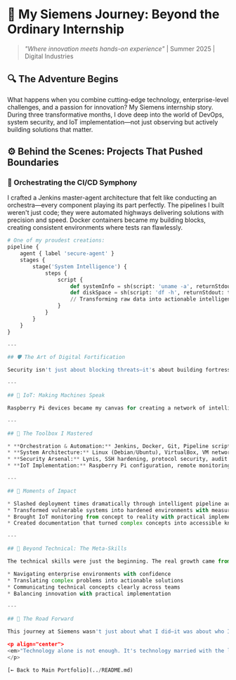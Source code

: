 # 🚀 My Siemens Journey: Beyond the Ordinary Internship

> *"Where innovation meets hands-on experience"* | Summer 2025 | Digital Industries

## 🔍 The Adventure Begins

What happens when you combine cutting-edge technology, enterprise-level challenges, and a passion for innovation? My Siemens internship story. During three transformative months, I dove deep into the world of DevOps, system security, and IoT implementation—not just observing but actively building solutions that matter.

## ⚙️ Behind the Scenes: Projects That Pushed Boundaries

### 🔄 Orchestrating the CI/CD Symphony
I crafted a Jenkins master-agent architecture that felt like conducting an orchestra—every component playing its part perfectly. The pipelines I built weren't just code; they were automated highways delivering solutions with precision and speed. Docker containers became my building blocks, creating consistent environments where tests ran flawlessly.

```python
# One of my proudest creations:
pipeline {
    agent { label 'secure-agent' }
    stages {
        stage('System Intelligence') {
            steps {
                script {
                    def systemInfo = sh(script: 'uname -a', returnStdout: true).trim()
                    def diskSpace = sh(script: 'df -h', returnStdout: true).trim()
                    // Transforming raw data into actionable intelligence
                }
            }
        }
    }
}

---

## 🛡️ The Art of Digital Fortification

Security isn't just about blocking threats—it's about building fortresses. With Lynis as my guide, I navigated the complex landscape of system vulnerabilities, transforming ordinary Linux installations into hardened fortresses. SSH configurations became gateways that welcomed authorized users while remaining impenetrable to threats.

---

## 📡 IoT: Making Machines Speak

Raspberry Pi devices became my canvas for creating a network of intelligent eyes and ears. Each device, strategically deployed and configured, formed part of a broader monitoring ecosystem. The satisfaction of seeing these small yet powerful computers successfully reporting system metrics remotely was immeasurable.

---

## 🧰 The Toolbox I Mastered

* **Orchestration & Automation:** Jenkins, Docker, Git, Pipeline scripting  
* **System Architecture:** Linux (Debian/Ubuntu), VirtualBox, VM networking  
* **Security Arsenal:** Lynis, SSH hardening, protocol security, audit tools  
* **IoT Implementation:** Raspberry Pi configuration, remote monitoring, secure access

---

## 💫 Moments of Impact

* Slashed deployment times dramatically through intelligent pipeline automation
* Transformed vulnerable systems into hardened environments with measurable security improvements
* Brought IoT monitoring from concept to reality with practical implementations
* Created documentation that turned complex concepts into accessible knowledge

---

## 🧠 Beyond Technical: The Meta-Skills

The technical skills were just the beginning. The real growth came from:

* Navigating enterprise environments with confidence
* Translating complex problems into actionable solutions
* Communicating technical concepts clearly across teams
* Balancing innovation with practical implementation

---

## 🌠 The Road Forward

This journey at Siemens wasn't just about what I did—it was about who I became. A problem-solver who sees challenges as opportunities. A developer who values security as much as functionality. A professional ready to bring both technical excellence and creative thinking to the table.

<p align="center">
<em>"Technology alone is not enough. It's technology married with the liberal arts, married with the humanities, that yields the results that make our hearts sing." – Steve Jobs</em>
</p>

[← Back to Main Portfolio](../README.md)

